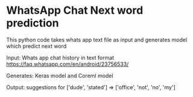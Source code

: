 # WhatsApp Chat Next word prediction
This python code takes whats app text file as input and generates model which predict next word

Input:
Whats app chat history in text format
https://faq.whatsapp.com/en/android/23756533/

Generates:
Keras model and Coreml model

Output:
 suggestions for ['dude', 'stated'] => ['office', 'not', 'no', 'my']
